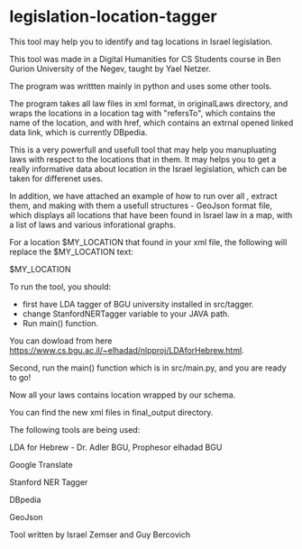 # legislation-location-tagger

This tool may help you to identify and tag locations in Israel legislation.

This tool was made in a Digital Humanities for CS Students course in Ben Gurion University of the Negev, taught by Yael Netzer.

The program was writtten mainly in python and uses some other tools.


The program takes all law files in xml format, in originalLaws directory, and wraps the locations in a location tag with "refersTo", which contains the name of the
location, and with href, which contains an extrnal opened linked data link, which is currently DBpedia.


This is a very powerfull and usefull tool that may help you manupluating laws with respect to the locations that in them.
It may helps you to get a really informative data about location in the Israel legislation, which can be taken for differenet uses.


In addition, we have attached an example of how to run over all <location>, extract them, and making with them
a usefull structures - GeoJson format file, which displays all locations that have been found in Israel law in a map,
with a list of laws and various inforational graphs.


For a location $MY_LOCATION that found in your xml file, the following will replace the $MY_LOCATION text:

  <location refersTo="$MY_LOCATION" href="https://dbpedia.org/page/$MY_LOCATION">$MY_LOCATION </location>


To run the tool, you should:
* first have LDA tagger of BGU university installed in src/tagger.
* change StanfordNERTagger variable to your JAVA path.
* Run main() function.


You can dowload from here https://www.cs.bgu.ac.il/~elhadad/nlpproj/LDAforHebrew.html.

Second, run the main() function which is in src/main.py, and you are ready to go!

Now all your laws contains location wrapped by our schema.

You can find the new xml files in final_output directory.

The following tools are being used:

  LDA for Hebrew - Dr. Adler BGU, Prophesor elhadad BGU

  Google Translate

  Stanford NER Tagger

  DBpedia

  GeoJson



Tool written by Israel Zemser and Guy Bercovich


